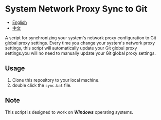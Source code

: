 # System Network Proxy Sync to Git

- [English](README.md)
- [中文](README.zh.md)

A script for synchronizing your system's network proxy configuration to Git global proxy settings.
Every time you change your system's network proxy settings, this script will automatically update your Git global proxy settings.you will no need to manually update your Git global proxy settings.

## Usage

1. Clone this repository to your local machine.
2. double click the `sync.bat` file.

## Note

This script is designed to work on **_Windows_** operating systems.
